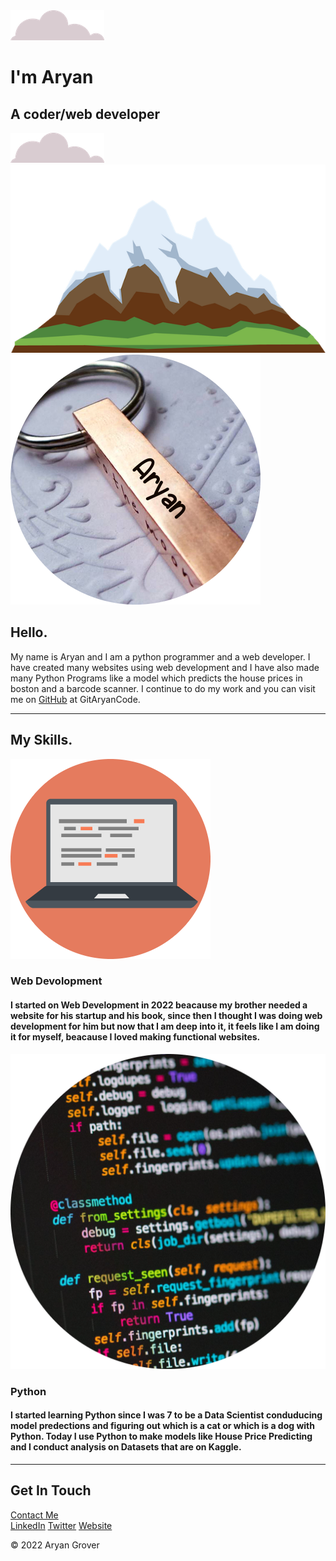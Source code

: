 <!DOCTYPE html>
<html lang="en" dir="ltr">

<head>
  <meta charset="utf-8">
  <title>Aryan Grover</title>
  <link rel="stylesheet" href="css/master.css">
  <link rel="icon" href="images/save_aryan.png">
  <link rel="preconnect" href="https://fonts.googleapis.com">
  <link rel="preconnect" href="https://fonts.gstatic.com" crossorigin>
  <link href="https://fonts.googleapis.com/css2?family=Bree+Serif&family=Poppins:ital,wght@1,300&family=Sacramento&display=swap" rel="stylesheet">
</head>

<body class="whitep">
  <div class="top-container">
    <img class="top-cloud" src="images/cloud.png" alt="cloud image">
    <h1><strong>I'm Aryan</strong></h1>
    <h2>A coder/web <span class="dev">dev</span>eloper</h2>
    <img class="bottom-cloud" src="images/cloud.png" alt="cloud image">
    <img src="images/mountain.png" alt="mountain image">
  </div>
  <div class="middle-container">
    <div class="profile">
      <img class="profile-image" src="images/save_aryan.png" alt="Aryan Keychain Pic">
      <h2>Hello.</h2>
      <p class="intro">My name is Aryan and I am a python programmer and a web developer. I have created many websites using web development and I have also made many Python Programs like a model which predicts the house prices in boston and a barcode scanner. I continue to do my work and you can visit me on <a href="https://github.com/GitAryanCode">GitHub</a> at GitAryanCode.</p>
    </div>
    <hr>
    <div class="skills">
      <h2>My Skills.</h2>
      <div class="skill-row">
        <img class="Skill1" src="images/computer.png" alt="WebDev">
        <h3>Web Devolopment</h3>
        <h4>I started on Web Development in 2022 beacause my brother needed a website for his startup and his book, since then I thought I was doing web development for him but now that I am deep into it, it feels like I am doing it for myself, beacause I loved making functional websites.</h4>
      </div>
      <div class="skill-row">
        <img class="Skill2" src="images/python.png" alt="python-image">
        <h3>Python</h3>
        <h4>I started learning Python since I was 7 to be a Data Scientist conduducing model predections and figuring out which is a cat or which is a dog with Python. Today I use Python to make models like House Price Predicting and I conduct analysis on Datasets that are on Kaggle.</h4>
      </div>
    </div>
    <hr>
    <div class="contact-me">
      <h2>Get In Touch</h2>
      <a class="btn" href="mailto:krishnagrover1000@gmail.com" target="_blank">Contact Me</a>
    </div>
  </div>


  <div class="bottom-container">
    <a class="footer-link" href="https://www.linkedin.com/in/aryan-grover-7603591ba/" target="_blank">LinkedIn</a>
    <a class="footer-link" href="https://twitter.com/AryanGrover20" target="_blank">Twitter</a>
    <a class="footer-link" href="https://gitaryancode.pythonanywhere.com/" target="_blank">Website</a>
    <p class="copyright">© 2022 Aryan Grover</p>
  </div>
</body>

</html>
